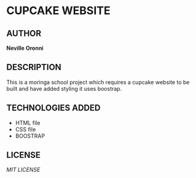 # CUPCAKE WEBSITE

## AUTHOR
**Neville Oronni**

## DESCRIPTION
This is a moringa school project which requires a cupcake website to be built
and have added styling it uses boostrap.

## TECHNOLOGIES ADDED
* HTML file
* CSS file
* BOOSTRAP

## LICENSE
*MIT LICENSE*  
